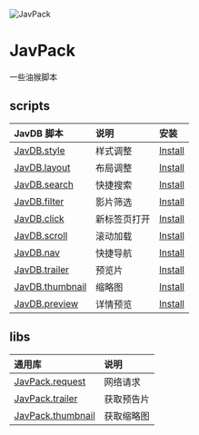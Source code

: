 ![JavPack](https://raw.githubusercontent.com/bolin-dev/JavPack/main/static/logo.png "logo")

# JavPack

一些油猴脚本

## scripts

| JavDB 脚本                            | 说明         | 安装                                                                                             |
| :------------------------------------ | :----------- | :----------------------------------------------------------------------------------------------- |
| [JavDB.style](./javdb/style/)         | 样式调整     | [Install](https://github.com/bolin-dev/JavPack/raw/main/javdb/style/JavDB.style.user.js)         |
| [JavDB.layout](./javdb/layout/)       | 布局调整     | [Install](https://github.com/bolin-dev/JavPack/raw/main/javdb/layout/JavDB.layout.user.js)       |
| [JavDB.search](./javdb/search/)       | 快捷搜索     | [Install](https://github.com/bolin-dev/JavPack/raw/main/javdb/search/JavDB.search.user.js)       |
| [JavDB.filter](./javdb/filter/)       | 影片筛选     | [Install](https://github.com/bolin-dev/JavPack/raw/main/javdb/filter/JavDB.filter.user.js)       |
| [JavDB.click](./javdb/click/)         | 新标签页打开 | [Install](https://github.com/bolin-dev/JavPack/raw/main/javdb/click/JavDB.click.user.js)         |
| [JavDB.scroll](./javdb/scroll/)       | 滚动加载     | [Install](https://github.com/bolin-dev/JavPack/raw/main/javdb/scroll/JavDB.scroll.user.js)       |
| [JavDB.nav](./javdb/nav/)             | 快捷导航     | [Install](https://github.com/bolin-dev/JavPack/raw/main/javdb/nav/JavDB.nav.user.js)             |
| [JavDB.trailer](./javdb/trailer/)     | 预览片       | [Install](https://github.com/bolin-dev/JavPack/raw/main/javdb/trailer/JavDB.trailer.user.js)     |
| [JavDB.thumbnail](./javdb/thumbnail/) | 缩略图       | [Install](https://github.com/bolin-dev/JavPack/raw/main/javdb/thumbnail/JavDB.thumbnail.user.js) |
| [JavDB.preview](./javdb/preview/)     | 详情预览     | [Install](https://github.com/bolin-dev/JavPack/raw/main/javdb/preview/JavDB.preview.user.js)     |

## libs

| 通用库                                 | 说明       |
| :------------------------------------- | :--------- |
| [JavPack.request](./libs/request/)     | 网络请求   |
| [JavPack.trailer](./libs/trailer/)     | 获取预告片 |
| [JavPack.thumbnail](./libs/thumbnail/) | 获取缩略图 |
